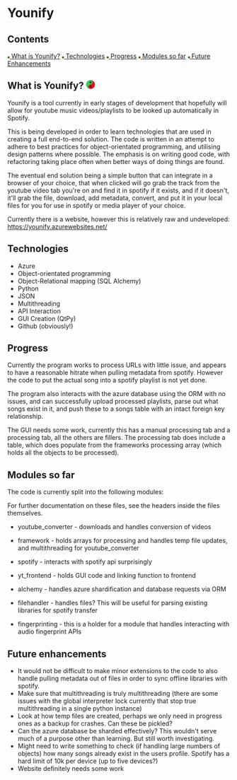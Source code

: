 Younify
===========
## Contents
[<img src="younify/resources/Yin_yang.svg" alt="Logo" width="5"/> What is Younify?](#what-is)
[<img src="younify/resources/Yin_yang.svg" alt="Logo" width="5"/> Technologies](#tech)
[<img src="younify/resources/Yin_yang.svg" alt="Logo" width="5"/> Progress](#prog)
[<img src="younify/resources/Yin_yang.svg" alt="Logo" width="5"/> Modules so far](#mod)
[<img src="younify/resources/Yin_yang.svg" alt="Logo" width="5"/> Future Enhancements](#fut) 

<a name="what-is"></a>
## What is Younify? <img src="younify/resources/Yin_yang.svg" alt="Logo" width="20"/>

Younify is a tool currently in early stages of development that hopefully will allow for youtube music videos/playlists to be looked up automatically in Spotify.

This is being developed in order to learn technologies that are used in creating a full end-to-end solution. The code is written in an attempt to adhere to best 
practices for object-orientated programming, and utilising design patterns where possible. The emphasis is on writing good code, with refactoring taking place often
when better ways of doing things are found.

The eventual end solution being a simple button that can integrate in a browser of your choice, that when clicked will go grab the track from the youtube video tab
 you're on and find it in spotify if it exists, and if it doesn't, it'll grab the file, download, add metadata, convert, and put it in your local files for you for 
 use in spotify or media player of your choice.
 
 Currently there is a website, however this is relatively raw and undeveloped:
 https://younify.azurewebsites.net/
 
<a name="tech"></a>
## Technologies
* Azure
* Object-orientated programming
* Object-Relational mapping (SQL Alchemy)
* Python
* JSON
* Multithreading
* API Interaction
* GUI Creation (QtPy)
* Github (obviously!)

<a name="prog"></a>
## Progress
Currently the program works to process URLs with little issue, and appears to have a reasonable hitrate when pulling 
metadata from spotify. However the code to put the actual song into a spotify playlist is not yet done.

The program also interacts with the azure database using the ORM with no issues, and can successfully upload 
processed playlists, parse out what songs exist in it, and push these to a songs table with an intact foreign key
relationship.

The GUI needs some work, currently this has a manual processing tab and a processing tab, all the others are 
fillers. The processing tab does include a table, which does populate from the frameworks processing array (which
holds all the objects to be processed).

<a name="mod"></a>
## Modules so far

The code is currently split into the following modules:

For further documentation on these files, see the headers inside the files themselves.

* youtube_converter - downloads and handles conversion of videos

* framework - holds arrays for processing and handles temp file updates, and multithreading for youtube_converter

* spotify - interacts with spotify api surprisingly

* yt_frontend - holds GUI code and linking function to frontend

* alchemy - handles azure shardification and database requests via ORM

* filehandler - handles files? This will be useful for parsing existing libraries for spotify transfer

* fingerprinting - this is a holder for a module that handles interacting with audio fingerprint APIs

<a name="fut"></a>
## Future enhancements

* It would not be difficult to make minor extensions to the code to also handle pulling metadata out of 
files in order to sync offline libraries with spotify. 
* Make sure that multithreading is truly multithreading (there are some issues with the global interpreter
lock currently that stop true multithreading in a single python instance)
* Look at how temp files are created, perhaps we only need in progress ones as a backup for crashes. Can these be pickled?
* Can the azure database be sharded effectively? This wouldn't serve much of a purpose other than learning.
But still worth investigating.
* Might need to write something to check (if handling large numbers of objects) how many songs already exist
in the users profile. Spotify has a hard limit of 10k per device (up to five devices?)
* Website definitely needs some work